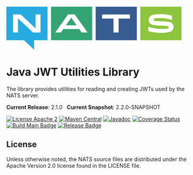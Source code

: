 ![NATS](src/main/javadoc/images/large-logo.png)

# Java JWT Utilities Library

The library provides utilities for reading and creating JWTs used by the NATS server.

**Current Release**: 2.1.0 &nbsp; **Current Snapshot**: 2.2.0-SNAPSHOT

[![License Apache 2](https://img.shields.io/badge/License-Apache2-blue.svg)](https://www.apache.org/licenses/LICENSE-2.0)
[![Maven Central](https://maven-badges.herokuapp.com/maven-central/io.nats/jwt-java/badge.svg)](https://maven-badges.herokuapp.com/maven-central/io.nats/jwt-java)
[![Javadoc](http://javadoc.io/badge/io.nats/jwt-java.svg?branch=main)](http://javadoc.io/doc/io.nats/jwt-java?branch=main)
[![Coverage Status](https://coveralls.io/repos/github/nats-io/jwt.java/badge.svg?branch=main)](https://coveralls.io/github/nats-io/jwt.java?branch=main)
[![Build Main Badge](https://github.com/nats-io/jwt.java/actions/workflows/build-main.yml/badge.svg?event=push)](https://github.com/nats-io/jwt.java/actions/workflows/build-main.yml)
[![Release Badge](https://github.com/nats-io/jwt.java/actions/workflows/build-release.yml/badge.svg?event=release)](https://github.com/nats-io/jwt.java/actions/workflows/build-release.yml)

## License

Unless otherwise noted, the NATS source files are distributed
under the Apache Version 2.0 license found in the LICENSE file.

